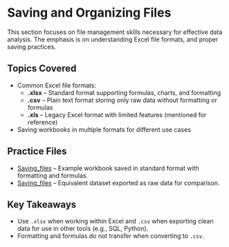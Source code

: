# Saving and Organizing Files

This section focuses on file management skills necessary for effective data analysis. The emphasis is on understanding Excel file formats, and proper saving practices.

## Topics Covered
- Common Excel file formats:
  - **.xlsx** – Standard format supporting formulas, charts, and formatting  
  - **.csv** – Plain text format storing only raw data without formatting or formulas  
  - **.xls** – Legacy Excel format with limited features (mentioned for reference)  
- Saving workbooks in multiple formats for different use cases   

## Practice Files
- [Saving_files](./Saving_files.xlsx) – Example workbook saved in standard format with formatting and formulas.  
- [Saving_files](./Saving_files.csv) – Equivalent dataset exported as raw data for comparison.  

## Key Takeaways
- Use `.xlsx` when working within Excel and `.csv` when exporting clean data for use in other tools (e.g., SQL, Python).  
- Formatting and formulas do not transfer when converting to `.csv`. 
